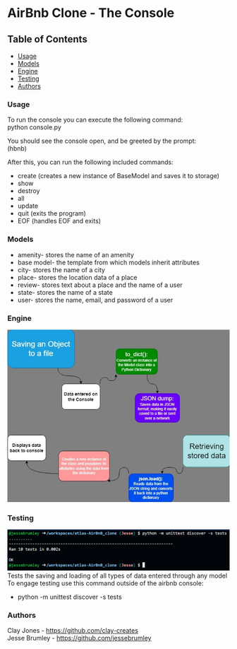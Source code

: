 # AirBnb Clone - The Console

## Table of Contents
- [Usage](#usage)
- [Models](#models)
- [Engine](#engine)
- [Testing](#testing)
- [Authors](#authors)

### Usage

To run the console you can execute the following command:  
python console.py  

You should see the console open, and be greeted by the prompt:  
(hbnb)  

After this, you can run the following included commands:  
- create (creates a new instance of BaseModel and saves it to storage)
- show
- destroy
- all
- update
- quit (exits the program)
- EOF (handles EOF and exits)

### Models
- amenity- stores the name of an amenity
- base model- the template from which models inherit attributes
- city- stores the name of a city
- place- stores the location data of a place
- review- stores text about a place and the name of a user
- state- stores the name of a state
- user- stores the name, email, and password of a user

### Engine

![Alt text](AirBnB_storage_flowchart.jpg?raw=true)

### Testing

![Alt text](unittests.png?raw=true)
Tests the saving and loading of all types of data entered through any model
To engage testing use this command outside of the airbnb console:
- python -m unittest discover -s tests


### Authors

Clay Jones - https://github.com/clay-creates  
Jesse Brumley - https://github.com/jessebrumley